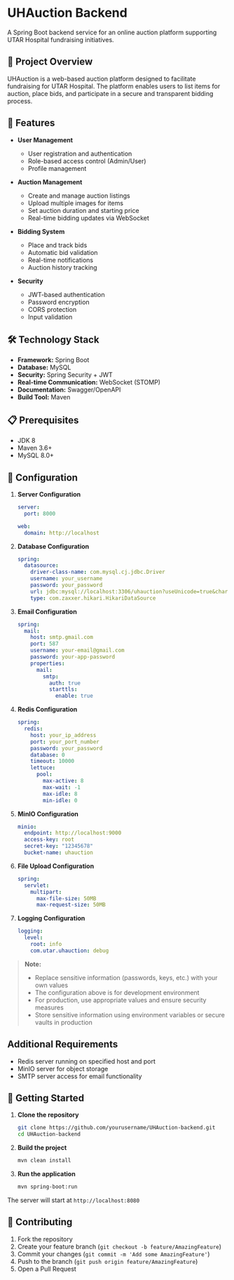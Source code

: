 # UHAuction Backend

A Spring Boot backend service for an online auction platform supporting UTAR Hospital fundraising initiatives.

## 🎯 Project Overview

UHAuction is a web-based auction platform designed to facilitate fundraising for UTAR Hospital. The platform enables users to list items for auction, place bids, and participate in a secure and transparent bidding process.

## 🚀 Features

- **User Management**
  - User registration and authentication
  - Role-based access control (Admin/User)
  - Profile management

- **Auction Management**
  - Create and manage auction listings
  - Upload multiple images for items
  - Set auction duration and starting price
  - Real-time bidding updates via WebSocket

- **Bidding System**
  - Place and track bids
  - Automatic bid validation
  - Real-time notifications
  - Auction history tracking

- **Security**
  - JWT-based authentication
  - Password encryption
  - CORS protection
  - Input validation

## 🛠 Technology Stack

- **Framework:** Spring Boot
- **Database:** MySQL
- **Security:** Spring Security + JWT
- **Real-time Communication:** WebSocket (STOMP)
- **Documentation:** Swagger/OpenAPI
- **Build Tool:** Maven

## 📋 Prerequisites

- JDK 8
- Maven 3.6+
- MySQL 8.0+

## 🔧 Configuration

1. **Server Configuration**
   ```yaml
   server:
     port: 8000
   
   web:
     domain: http://localhost
   ```

2. **Database Configuration**
   ```yaml
   spring:
     datasource:
       driver-class-name: com.mysql.cj.jdbc.Driver
       username: your_username
       password: your_password
       url: jdbc:mysql://localhost:3306/uhauction?useUnicode=true&characterEncoding=utf8&autoReconnect=true&serverTimezone=GMT%2B8
       type: com.zaxxer.hikari.HikariDataSource
   ```

3. **Email Configuration**
   ```yaml
   spring:
     mail:
       host: smtp.gmail.com
       port: 587
       username: your-email@gmail.com
       password: your-app-password
       properties:
         mail:
           smtp:
             auth: true
             starttls:
               enable: true
   ```

4. **Redis Configuration**
   ```yaml
   spring:
     redis:
       host: your_ip_address
       port: your_port_number
       password: your_password
       database: 0
       timeout: 10000
       lettuce:
         pool:
           max-active: 8
           max-wait: -1
           max-idle: 8
           min-idle: 0
   ```

5. **MinIO Configuration**
   ```yaml
   minio:
     endpoint: http://localhost:9000
     access-key: root
     secret-key: "12345678"
     bucket-name: uhauction
   ```

6. **File Upload Configuration**
   ```yaml
   spring:
     servlet:
       multipart:
         max-file-size: 50MB
         max-request-size: 50MB
   ```

7. **Logging Configuration**
   ```yaml
   logging:
     level:
       root: info
       com.utar.uhauction: debug
   ```

> **Note:** 
> - Replace sensitive information (passwords, keys, etc.) with your own values
> - The configuration above is for development environment
> - For production, use appropriate values and ensure security measures
> - Store sensitive information using environment variables or secure vaults in production

## Additional Requirements

- Redis server running on specified host and port
- MinIO server for object storage
- SMTP server access for email functionality



## 🚀 Getting Started

1. **Clone the repository**
   ```bash
   git clone https://github.com/yourusername/UHAuction-backend.git
   cd UHAuction-backend
   ```

2. **Build the project**
   ```bash
   mvn clean install
   ```

3. **Run the application**
   ```bash
   mvn spring-boot:run
   ```

The server will start at `http://localhost:8080`

## 🤝 Contributing

1. Fork the repository
2. Create your feature branch (`git checkout -b feature/AmazingFeature`)
3. Commit your changes (`git commit -m 'Add some AmazingFeature'`)
4. Push to the branch (`git push origin feature/AmazingFeature`)
5. Open a Pull Request

